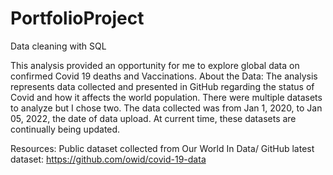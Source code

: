 # PortfolioProject
Data cleaning with SQL

This analysis provided an opportunity for me to explore global data on confirmed Covid 19 deaths and Vaccinations. 
About the Data:
The analysis represents data collected and presented in GitHub regarding the status of Covid and how it affects the world population. There were multiple datasets to analyze but I chose two. The data collected was from Jan 1, 2020, to Jan 05, 2022, the date of data upload. At current time, these datasets are continually being updated.

Resources: 
Public dataset collected from Our World In Data/ GitHub
latest dataset: https://github.com/owid/covid-19-data
